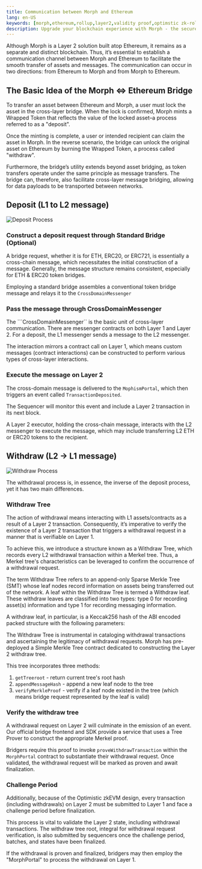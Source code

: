 ```yaml
---
title: Communication between Morph and Ethereum
lang: en-US
keywords: [morph,ethereum,rollup,layer2,validity proof,optimstic zk-rollup]
description: Upgrade your blockchain experience with Morph - the secure decentralized, cost0efficient, and high-performing optimstic zk-rollup solution. Try it now!
---
```


Although Morph is a Layer 2 solution built atop Ethereum, it remains as a separate and distinct blockchain. Thus, it’s essential to establish a communication channel between Morph and Ethereum to facilitate the smooth transfer of assets and messages. The communication can occur in two directions: from Ethereum to Morph and from Morph to Ethereum.

## The Basic Idea of the Morph <=> Ethereum Bridge​

To transfer an asset between Ethereum and Morph, a user must lock the asset in the cross-layer bridge. When the lock is confirmed, Morph mints a Wrapped Token that reflects the value of the locked asset–a process referred to as a "deposit".

Once the minting is complete, a user or intended recipient can claim the asset in Morph. In the reverse scenario, the bridge can unlock the original asset on Ethereum by burning the Wrapped Token, a process called "withdraw".

Furthermore, the bridge’s utility extends beyond asset bridging, as token transfers operate under the same principle as message transfers. The bridge can, therefore, also facilitate cross-layer message bridging, allowing for data payloads to be transported between networks.



## Deposit (L1 to L2 message) 

![Deposit Process](../../../assets/docs/protocol/general/bridge/deposit.png)

### Construct a deposit request through Standard Bridge (Optional)

A bridge request, whether it is for ETH, ERC20, or ERC721, is essentially a cross-chain message, which necessitates the initial construction of a message. Generally, the message structure remains consistent, especially for ETH & ERC20 token bridges.

Employing a standard bridge assembles a conventional token bridge message and relays it to the ```CrossDomainMessenger```

### Pass the message through CrossDomainMessenger


The ```CrossDomainMessenger`` is the basic unit of cross-layer communication.
There are messenger contracts on both Layer 1 and Layer 2. For a deposit, the L1 messenger sends a message to the L2 messenger.

The interaction mirrors a contract call on Layer 1, which means custom messages (contract interactions) can be constructed to perform various types of cross-layer interactions.

### Execute the message on Layer 2

The cross-domain message is delivered to the ```MophismPortal```, which then triggers an event called ```TransactionDeposited```.

The Sequencer will monitor this event and include a Layer 2 transaction in its next block.

A Layer 2 executor, holding the cross-chain message, interacts with the L2 messenger to execute the message, which may include transferring L2 ETH or ERC20 tokens to the recipient.


## Withdraw (L2 -> L1 message) 

![Withdraw Process](../../../assets/docs/protocol/general/bridge/withdraw.png)

The withdrawal process is, in essence, the inverse of the deposit process, yet it has two main differences.

### Withdraw Tree 

The action of withdrawal means interacting with L1 assets/contracts as a result of a Layer 2 transaction. Consequently, it’s imperative to verify the existence of a Layer 2 transaction that triggers a withdrawal request in a manner that is verifiable on Layer 1.

To achieve this, we introduce a structure known as a Withdraw Tree, which records every L2 withdrawal transaction within a Merkel tree. Thus, a Merkel tree's characteristics can be leveraged to confirm the occurrence of a withdrawal request.

The term Withdraw Tree refers to an append-only Sparse Merkle Tree (SMT) whose leaf nodes record information on assets being transferred out of the network.
A leaf within the Withdraw Tree is termed a Withdraw leaf. These withdraw leaves are classified into two types: type 0 for recording asset(s) information and type 1 for recording messaging information.

A withdraw leaf, in particular, is a Keccak256 hash of the ABI encoded packed structure with the following parameters:

The Withdraw Tree is instrumental in cataloging withdrawal transactions and ascertaining the legitimacy of withdrawal requests.
Morph has pre-deployed a Simple Merkle Tree contract dedicated to constructing the Layer 2 withdraw tree.

This tree incorporates three methods:

1. ```getTreeroot``` - return current tree's root hash
2. ```appendMessageHash``` - append a new leaf node to the tree
3. ```verifyMerkleProof``` - verify if a leaf node existed in the tree (which means bridge request represented by the leaf is valid)

### Verify the withdraw tree

A withdrawal request on Layer 2 will culminate in the emission of an event. Our official bridge frontend and SDK provide a service that uses a Tree Prover to construct the appropriate Merkel proof.

Bridgers require this proof to invoke ```proveWithdrawTransaction``` within the ```MorphPortal``` contract to substantiate their withdrawal request. Once validated, the withdrawal request will be marked as proven and await finalization.

### Challenge Period

Additionally, because of the Optimistic zkEVM design, every transaction (including withdrawals) on Layer 2 must be submitted to Layer 1 and face a challenge period before finalization.

This process is vital to validate the Layer 2 state, including withdrawal transactions. The withdraw tree root, integral for withdrawal request verification, is also submitted by sequencers once the challenge period, batches, and states have been finalized.

If the withdrawal is proven and finalized, bridgers may then employ the "MorphPortal" to process the withdrawal on Layer 1.
